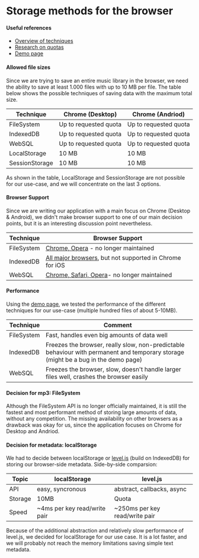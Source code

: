 # Storage methods for the browser

#### Useful references

- [Overview of techniques](http://www.html5rocks.com/en/tutorials/offline/storage/)
- [Research on quotas](http://www.html5rocks.com/en/tutorials/offline/quota-research/)
- [Demo page](http://demo.agektmr.com/storage/)

#### Allowed file sizes

Since we are trying to save an entire music library in the browser, we need the ability to save at least 1.000 files with up to 10 MB per file. The table below shows the possible techniques of saving data with the maximum total size.

Technique       | Chrome (Desktop)      | Chrome (Andriod)
--------------- | --------------------- | ---------------------
FileSystem      | Up to requested quota | Up to requested quota
IndexedDB       | Up to requested quota | Up to requested quota
WebSQL          | Up to requested quota | Up to requested quota
LocalStorage    | 10 MB                 | 10 MB
SessionStorage  | 10 MB                 | 10 MB

As shown in the table, LocalStorage and SessionStorage are not possible for our use-case, and we will concentrate on the last 3 options.

#### Browser Support

Since we are writing our application with a main focus on Chrome (Desktop & Android), we didn't make browser support to one of our main decision points, but it is an interesting discussion point nevertheless. 

Technique       | Browser Support
--------------- | ---------------------
FileSystem      | [Chrome, Opera](http://caniuse.com/#search=FileSystem) - no longer maintained
IndexedDB       | [All major browsers](http://caniuse.com/#search=IndexedDB), but not supported in Chrome for iOS
WebSQL          | [Chrome, Safari, Opera](http://caniuse.com/#search=WebSQL)- no longer maintained

#### Performance

Using the [demo page](http://demo.agektmr.com/storage/), we tested the performance of the different techniques for our use-case (multiple hundred files of about 5-10MB).

Technique       | Comment
--------------- | ---------------------
FileSystem      | Fast, handles even big amounts of data well
IndexedDB       | Freezes the browser, really slow, non-predictable behaviour with permanent and temporary storage (might be a bug in the demo page) 
WebSQL          | Freezes the browser, slow, doesn't handle larger files well, crashes the browser easily

#### Decision for mp3: FileSystem

Although the FileSystem API is no longer officially maintained, it is still the fastest and most performant method of storing large amounts of data, without any competition. The missing availability on other browsers as a drawback was okay for us, since the application focuses on Chrome for Desktop and Andriod.

#### Decision for metadata: localStorage

We had to decide between localStorage or [level.js](https://github.com/Level/level-browserify) (build on IndexedDB) for storing our browser-side metadata. Side-by-side comparsion:

Topic | localStorage | level.js
------|--------------|-------------
API | easy, syncronous | abstract, callbacks, async
Storage | 10MB | Quota
Speed | ~4ms per key read/write pair | ~250ms per key read/write pair

Because of the additional abstraction and relatively slow performance of level.js, we decided for localStorage for our use case. It is a lot faster, and we will probably not reach the memory limitations saving simple text metadata.

